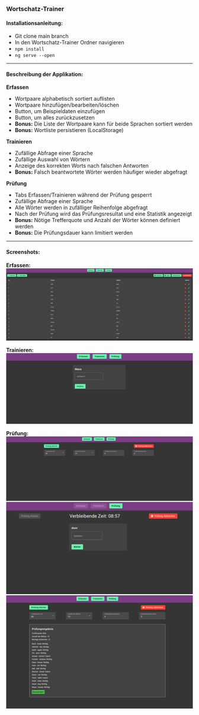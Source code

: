 ### Wortschatz-Trainer

#### Installationsanleitung:
- Git clone main branch
- In den Wortschatz-Trainer Ordner navigieren
- `npm install`
- `ng serve --open`

---

#### Beschreibung der Applikation:
**Erfassen**
- Wortpaare alphabetisch sortiert auflisten
- Wortpaare hinzufügen/bearbeiten/löschen
- Button, um Beispieldaten einzufügen
- Button, um alles zurückzusetzen
- **Bonus:** Die Liste der Wortpaare kann für beide Sprachen sortiert werden
- **Bonus:** Wortliste persistieren (LocalStorage)

**Trainieren**
- Zufällige Abfrage einer Sprache
- Zufällige Auswahl von Wörtern
- Anzeige des korrekten Worts nach falschen Antworten
- **Bonus:** Falsch beantwortete Wörter werden häufiger wieder abgefragt

**Prüfung**
- Tabs Erfassen/Trainieren während der Prüfung gesperrt
- Zufällige Abfrage einer Sprache
- Alle Wörter werden in zufälliger Reihenfolge abgefragt
- Nach der Prüfung wird das Prüfungsresultat und eine Statistik angezeigt
- **Bonus:** Nötige Trefferquote und Anzahl der Wörter können definiert werden
- **Bonus:** Die Prüfungsdauer kann limitiert werden

---

#### Screenshots:

**Erfassen:**
![Erfassen](screenshots/erfassen.png)

**Trainieren:**
![Trainieren](screenshots/trainieren.png)

**Prüfung:**
![Prüfung](screenshots/pruefung-einstellungen.png)
![Prüfung](screenshots/pruefung-test.png)
![Prüfung](screenshots/pruefung-ergebniss.png)